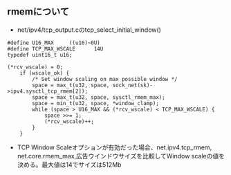 ## rmemについて

- net/ipv4/tcp_output.cのtcp_select_initial_window()

```
#define U16_MAX		((u16)~0U)
#define TCP_MAX_WSCALE		14U
typedef uint16_t u16;

(*rcv_wscale) = 0;
	if (wscale_ok) {
		/* Set window scaling on max possible window */
		space = max_t(u32, space, sock_net(sk)->ipv4.sysctl_tcp_rmem[2]);
		space = max_t(u32, space, sysctl_rmem_max);
		space = min_t(u32, space, *window_clamp);
		while (space > U16_MAX && (*rcv_wscale) < TCP_MAX_WSCALE) {
			space >>= 1;
			(*rcv_wscale)++;
		}
	}
```

- TCP Window Scaleオプションが有効だった場合、net.ipv4.tcp_rmem, net.core.rmem_max,広告ウインドウサイズを比較してWindow scaleの値を決める。最大値は14でサイズは512Mb
